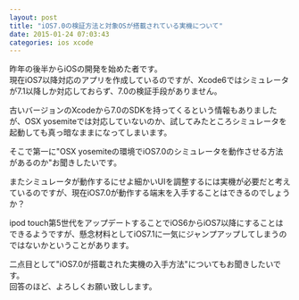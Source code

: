 ```yaml
---
layout: post
title: "iOS7.0の検証方法と対象OSが搭載されている実機について"
date: 2015-01-24 07:03:43
categories: ios xcode
---
```

<p>昨年の後半からiOSの開発を始めた者です。<br>
現在iOS7以降対応のアプリを作成しているのですが、Xcode6ではシミュレータが7.1以降しか対応しておらず、7.0の検証手段がありません。</p>

<p>古いバージョンのXcodeから7.0のSDKを持ってくるという情報もありましたが、OSX yosemiteでは対応していないのか、試してみたところシミュレータを起動しても真っ暗なままになってしまいます。</p>

<p>そこで第一に"OSX yosemiteの環境でiOS7.0のシミュレータを動作させる方法があるのか"お聞きしたいです。</p>

<p>またシミュレータが動作するにせよ細かいUIを調整するには実機が必要だと考えているのですが、現在iOS7.0が動作する端末を入手することはできるのでしょうか？</p>

<p>ipod touch第5世代をアップデートすることでiOS6からiOS7以降にすることはできるようですが、懸念材料としてiOS7.1に一気にジャンプアップしてしまうのではないかということがあります。</p>

<p>二点目として"iOS7.0が搭載された実機の入手方法"についてもお聞きしたいです。<br>
回答のほど、よろしくお願い致しします。</p>
